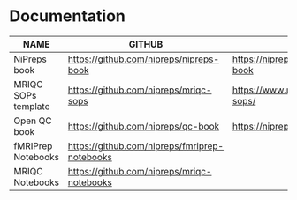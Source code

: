 # Documentation

| **NAME** | **GITHUB** | **URL** |
| --- | --- | --- |
| NiPreps book | https://github.com/nipreps/nipreps-book | https://nipreps.org/nipreps-book |
| MRIQC SOPs template | https://github.com/nipreps/mriqc-sops | https://www.nipreps.org/mriqc-sops/ |
| Open QC book | https://github.com/nipreps/qc-book | https://nipreps.org/qc-book |
| fMRIPrep Notebooks | https://github.com/nipreps/fmriprep-notebooks | |
| MRIQC Notebooks | https://github.com/nipreps/mriqc-notebooks | |
